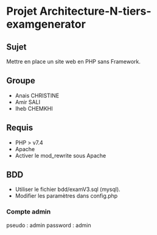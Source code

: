 # Projet Architecture-N-tiers-examgenerator

## Sujet
Mettre en place un site web en PHP sans Framework.
## Groupe 
- Anais CHRISTINE
- Amir SALI
- Iheb CHEMKHI
## Requis
- PHP > v7.4
- Apache
- Activer le mod_rewrite sous Apache
## BDD 
- Utiliser le fichier bdd/examV3.sql (mysql).
- Modifier les paramètres dans config.php
### Compte admin
pseudo : admin
password : admin
